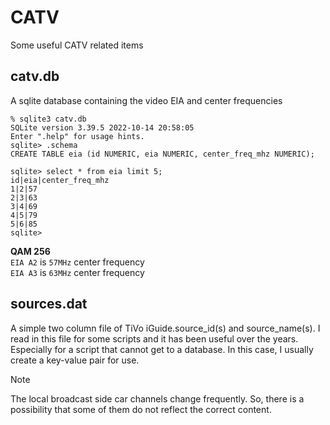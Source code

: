 # CATV
Some useful CATV related items

## catv.db
A sqlite database containing the video EIA and center frequencies

```
% sqlite3 catv.db
SQLite version 3.39.5 2022-10-14 20:58:05
Enter ".help" for usage hints.
sqlite> .schema
CREATE TABLE eia (id NUMERIC, eia NUMERIC, center_freq_mhz NUMERIC);

sqlite> select * from eia limit 5;
id|eia|center_freq_mhz
1|2|57
2|3|63
3|4|69
4|5|79
5|6|85
sqlite> 
```
**QAM 256**<br>
`EIA A2` is `57MHz` center frequency<br>
`EIA A3` is `63MHz` center frequency<br>

## sources.dat
A simple two column file of TiVo iGuide.source_id(s) and source_name(s).  I read in this file for some scripts and it has been useful over the years. Especially for a script that cannot get to a database. In this case, I usually create a key-value pair for use.

> [!Note]
> The local broadcast side car channels change frequently. So, there is a possibility that some of them do not reflect the correct content.

